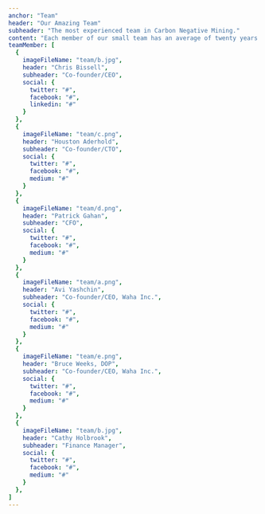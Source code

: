 ```yaml
---
anchor: "Team"
header: "Our Amazing Team"
subheader: "The most experienced team in Carbon Negative Mining."
content: "Each member of our small team has an average of twenty years of experience in relevant sectors, bringing a perfect balance of collective wisdom and knowledge to WaHa’s ventures. Through our relationships with government and investors, WaHa has expanded into numerous markets across the United States and beyond. "
teamMember: [
  {
    imageFileName: "team/b.jpg",
    header: "Chris Bissell",
    subheader: "Co-founder/CEO",
    social: {
      twitter: "#",
      facebook: "#",
      linkedin: "#"
    }
  },
  {
    imageFileName: "team/c.png",
    header: "Houston Aderhold",
    subheader: "Co-founder/CTO",
    social: {
      twitter: "#",
      facebook: "#",
      medium: "#"
    }
  },
  {
    imageFileName: "team/d.png",
    header: "Patrick Gahan",
    subheader: "CFO",
    social: {
      twitter: "#",
      facebook: "#",
      medium: "#"
    }
  },
  {
    imageFileName: "team/a.png",
    header: "Avi Yashchin",
    subheader: "Co-founder/CEO, Waha Inc.",
    social: {
      twitter: "#",
      facebook: "#",
      medium: "#"
    }
  },
  {
    imageFileName: "team/e.png",
    header: "Bruce Weeks, DOP",
    subheader: "Co-founder/CEO, Waha Inc.",
    social: {
      twitter: "#",
      facebook: "#",
      medium: "#"
    }
  },
  {
    imageFileName: "team/b.jpg",
    header: "Cathy Holbrook",
    subheader: "Finance Manager",
    social: {
      twitter: "#",
      facebook: "#",
      medium: "#"
    }
  },
]
---
```

